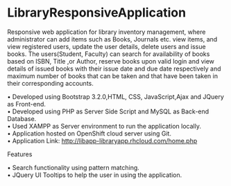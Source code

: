 LibraryResponsiveApplication
============================
Responsive web application for library inventory management, where administrator can add items such as Books, Journals etc. 
view items, and view registered users, update the user details, delete users and issue books. The users(Student, Faculty) 
can search for availability of books based on ISBN, Title ,or Author, reserve books upon valid login and view details of 
issued books with their issue date and due date respectively and maximum number of books that can be taken  and that have been
taken in their corresponding accounts.

•	Developed using Bootstrap 3.2.0,HTML, CSS, JavaScript,Ajax and JQuery as Front-end.<br />
•	Developed using PHP as Server Side Script and MySQL as Back-end Database.<br />
•	Used XAMPP as Server environment to run the application locally.<br />
•	Application hosted on OpenShift cloud server using Git.<br />
•	Application Link:  http://libapp-libraryapp.rhcloud.com/home.php<br />


Features

•	Search functionality using pattern matching.<br />
•	JQuery UI Tooltips to help the user in using the application.
